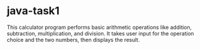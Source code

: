 # java-task1
This calculator program performs basic arithmetic operations like addition, subtraction, multiplication, and division. It takes user input for the operation choice and the two numbers, then displays the result.
